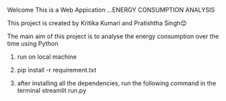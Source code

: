 Welcome 
This is a Web Appication ...ENERGY CONSUMPTION ANALYSIS

This project is created by Kritika Kumari and Pratishtha Singh😊

The main aim of this project is to analyse the energy consumption over the time using Python 

1. run on local machine
2. pip install -r requirement.txt

3. after installing all the dependencies, run the following command in the terminal
streamlit run.py
